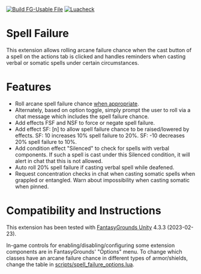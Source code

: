 [![Build FG-Usable File](https://github.com/bmos/FG-PFRPG-Spell-Failure/actions/workflows/create-ext.yml/badge.svg)](https://github.com/bmos/FG-PFRPG-Spell-Failure/actions/workflows/create-ext.yml) [![Luacheck](https://github.com/bmos/FG-PFRPG-Spell-Failure/actions/workflows/luacheck.yml/badge.svg)](https://github.com/bmos/FG-PFRPG-Spell-Failure/actions/workflows/luacheck.yml)

# Spell Failure
This extension allows rolling arcane failure chance when the cast button of a spell on the actions tab is clicked and handles reminders when casting verbal or somatic spells under certain circumstances.

# Features
* Roll arcane spell failure chance [when appropriate](https://www.fantasygrounds.com/forums/showthread.php?48977-Advanced-3-5e-and-Pathfinder-effects&p=528377&viewfull=1#post528377).
* Alternately, based on option toggle, simply prompt the user to roll via a chat message which includes the spell failure chance.
* Add effects FSF and NSF to force or negate spell failure.
* Add effect SF: [n] to allow spell failure chance to be raised/lowered by effects. SF: 10 increases 10% spell failure to 20%. SF: -10 decreases 20% spell failure to 10%.
* Add condition effect "Silenced" to check for spells with verbal components. If such a spell is cast under this Silenced condition, it will alert in chat that this is not allowed.
* Auto roll 20% spell failure if casting verbal spell while deafened.
* Request concentration checks in chat when casting somatic spells when grappled or entangled. Warn about impossibility when casting somatic when pinned.

# Compatibility and Instructions
This extension has been tested with [FantasyGrounds Unity](https://www.fantasygrounds.com/home/FantasyGroundsUnity.php) 4.3.3 (2023-02-23).

In-game controls for enabling/disabling/configuring some extension components are in FantasyGrounds' "Options" menu.
To change which classes have an arcane failure chance in different types of armor/shields, change the table in [scripts/spell_failure_options.lua](https://github.com/bmos/FG-PFRPG-Spell-Failure/blob/master/scripts/spell_failure_options.lua).
